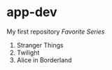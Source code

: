 # app-dev
My first repository
*Favorite Series*
1. Stranger Things
2. Twilight
3. Alice in Borderland
